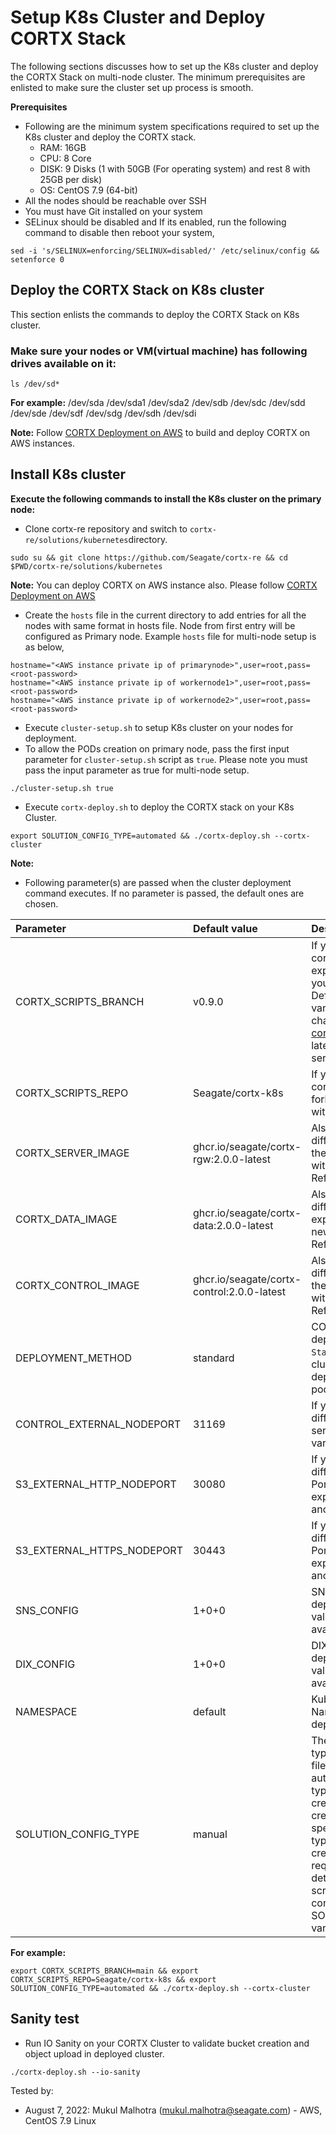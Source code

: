 # Setup K8s Cluster and Deploy CORTX Stack

The following sections discusses how to set up the K8s cluster and deploy the CORTX Stack on multi-node cluster. The minimum prerequisites are enlisted to make sure the cluster set up process is smooth.

**Prerequisites**
- Following are the minimum system specifications required to set up the K8s cluster and deploy the CORTX stack.
  -  RAM: 16GB
  -  CPU: 8 Core
  -  DISK: 9 Disks (1 with 50GB (For operating system) and rest 8 with 25GB per disk)
  -  OS: CentOS 7.9 (64-bit)
- All the nodes should be reachable over SSH
- You must have Git installed on your system
- SELinux should be disabled and If its enabled, run the following command to disable then reboot your system,
```
sed -i 's/SELINUX=enforcing/SELINUX=disabled/' /etc/selinux/config && setenforce 0
```

## Deploy the CORTX Stack on K8s cluster
This section enlists the commands to deploy the CORTX Stack on K8s cluster. 

### Make sure your nodes or VM(virtual machine) has following drives available on it:
```
ls /dev/sd*
```
**For example:**
/dev/sda  /dev/sda1  /dev/sda2  /dev/sdb  /dev/sdc  /dev/sdd  /dev/sde  /dev/sdf  /dev/sdg  /dev/sdh  /dev/sdi

**Note:**
Follow [CORTX Deployment on AWS](https://github.com/Seagate/cortx-re/blob/main/solutions/community-deploy/cloud/AWS/README.md) to build and deploy CORTX on AWS instances.

## Install K8s cluster
**Execute the following commands to install the K8s cluster on the primary node:**
- Clone cortx-re repository and switch to `cortx-re/solutions/kubernetes`directory.
```
sudo su && git clone https://github.com/Seagate/cortx-re && cd $PWD/cortx-re/solutions/kubernetes
```
**Note:**
You can deploy CORTX on AWS instance also. Please follow [CORTX Deployment on AWS](https://github.com/Seagate/cortx-re/blob/main/solutions/community-deploy/cloud/AWS/README.md)
- Create the `hosts` file in the current directory to add entries for all the nodes with same format in hosts file. Node from first entry will be configured as Primary node. Example `hosts` file for multi-node setup is as below,
```
hostname="<AWS instance private ip of primarynode>",user=root,pass=<root-password>
hostname="<AWS instance private ip of workernode1>",user=root,pass=<root-password>
hostname="<AWS instance private ip of workernode2>",user=root,pass=<root-password>
```
- Execute `cluster-setup.sh` to setup K8s cluster on your nodes for deployment.
- To allow the PODs creation on primary node, pass the first input parameter for `cluster-setup.sh` script as `true`. Please note you must pass the input parameter as true for multi-node setup.
```
./cluster-setup.sh true
```
- Execute `cortx-deploy.sh` to deploy the CORTX stack on your K8s Cluster.
```
export SOLUTION_CONFIG_TYPE=automated && ./cortx-deploy.sh --cortx-cluster
```
**Note:**
- Following parameter(s) are passed when the cluster deployment command executes. If no parameter is passed, the default ones are chosen.

| Parameter     | Default value     | Description     |
| :------------- | :----------- | :---------|
| CORTX_SCRIPTS_BRANCH      | v0.9.0  | If you want to use another cortx-K8s branch then export this variable with your branch. Note: Default value for this variable keeps on changing. Please refer [cortx-k8s tags](https://github.com/Seagate/cortx-k8s/tags) for latest/supported services-version    |
| CORTX_SCRIPTS_REPO | Seagate/cortx-k8s | If you want to use another cortx-K8s repo (like your fork), export this variable with your repo. |
| CORTX_SERVER_IMAGE | ghcr.io/seagate/cortx-rgw:2.0.0-latest | Also, if you want to use different server image then export this variable with new image. Image Reference - [cortx-rgw](https://github.com/Seagate/cortx/pkgs/container/cortx-rgw) |
| CORTX_DATA_IMAGE | ghcr.io/seagate/cortx-data:2.0.0-latest | Also, if you want to use different data image then export this variable with new image. Image Reference - [cortx-data](https://github.com/Seagate/cortx/pkgs/container/cortx-data) |
| CORTX_CONTROL_IMAGE | ghcr.io/seagate/cortx-control:2.0.0-latest | Also, if you want to use different control image then export this variable with new image. Image Reference - [cortx-control](https://github.com/Seagate/cortx/pkgs/container/cortx-control) |
| DEPLOYMENT_METHOD | standard | CORTX supports two deployment methods `Standard` will deploy full cluster and `data-only` will deploy on CORTX data pods. |
| CONTROL_EXTERNAL_NODEPORT | 31169 | If you want to use different port for control service, export this variable with another port. |
| S3_EXTERNAL_HTTP_NODEPORT | 30080 | If you want to use different port for HTTP Port to IO service, then export this variable with another port. |
| S3_EXTERNAL_HTTPS_NODEPORT | 30443 | If you want to use different port for HTTPS Port to IO service, then export this variable with another port. |
| SNS_CONFIG | 1+0+0 | SNS configuration for deployment. Please select value based on disks available on nodes. |
| DIX_CONFIG | 1+0+0 | DIX configuration for deployment. Please select value based on disks available on nodes. |
| NAMESPACE  | default | Kubernetes cluster Namespace for CORTX deployments. |
| SOLUTION_CONFIG_TYPE | manual | There are two config types for solution.yaml file; manual and automated. In automated type the solution.yaml is created by script if VM is created as per standard specification. In manual type the user needs to create solution.yaml with required disks, image details etc.; place it at script location and configure SOLUTION_CONFIG_TYPE variable as manual. |

**For example:**
```
export CORTX_SCRIPTS_BRANCH=main && export CORTX_SCRIPTS_REPO=Seagate/cortx-k8s && export SOLUTION_CONFIG_TYPE=automated && ./cortx-deploy.sh --cortx-cluster
```

## Sanity test 
- Run IO Sanity on your CORTX Cluster to validate bucket creation and object upload in deployed cluster.
```
./cortx-deploy.sh --io-sanity
```

Tested by:

* August 7, 2022: Mukul Malhotra (mukul.malhotra@seagate.com) - AWS, CentOS 7.9 Linux
